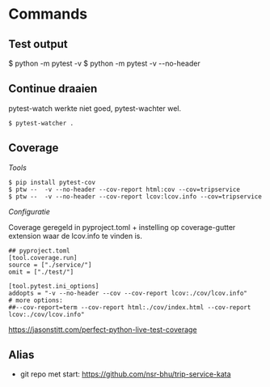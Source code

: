 
# Commands

## Test output 

$ python -m pytest -v 
$ python -m pytest -v --no-header

## Continue draaien 

pytest-watch werkte niet goed, pytest-wachter wel.

```
$ pytest-watcher .
```

## Coverage

*Tools*

```
$ pip install pytest-cov
$ ptw --  -v --no-header --cov-report html:cov --cov=tripservice 
$ ptw --  -v --no-header --cov-report lcov:lcov.info --cov=tripservice 
```

*Configuratie*

Coverage geregeld in pyproject.toml + instelling op coverage-gutter extension waar de lcov.info te vinden is.

```
## pyproject.toml
[tool.coverage.run]
source = ["./service/"]
omit = ["./test/"]

[tool.pytest.ini_options]
addopts = "-v --no-header --cov --cov-report lcov:./cov/lcov.info" 
# more options:
##--cov-report=term --cov-report html:./cov/index.html --cov-report lcov:./cov/lcov.info"
```

https://jasonstitt.com/perfect-python-live-test-coverage

## Alias

* git repo met start: https://github.com/nsr-bhu/trip-service-kata



 